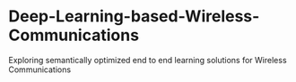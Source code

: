 # Deep-Learning-based-Wireless-Communications
Exploring semantically optimized end to end learning solutions for Wireless Communications
